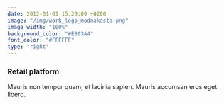 ```yaml
---
date: 2012-01-01 15:20:09 +0200
image: "/img/work_logo_modnakasta.png"
image_width: "100%"
background_color: "#E863A4"
font_color: "#FFFFFF"
type: "right"
---
```

### **Retail platform**

Mauris non tempor quam, et lacinia sapien. Mauris accumsan eros eget libero.
